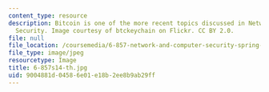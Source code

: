 ```yaml
---
content_type: resource
description: Bitcoin is one of the more recent topics discussed in Network and Computer
  Security. Image courtesy of btckeychain on Flickr. CC BY 2.0.
file: null
file_location: /coursemedia/6-857-network-and-computer-security-spring-2014/9004881d04586e01e18b2ee8b9ab29ff_6-857s14-th.jpg
file_type: image/jpeg
resourcetype: Image
title: 6-857s14-th.jpg
uid: 9004881d-0458-6e01-e18b-2ee8b9ab29ff
---
```

